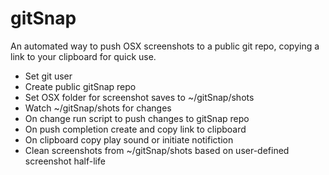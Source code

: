 # gitSnap
An automated way to push OSX screenshots to a public git repo, copying a link to your clipboard for quick use.

* Set git user
* Create public gitSnap repo
* Set OSX folder for screenshot saves to ~/gitSnap/shots
* Watch ~/gitSnap/shots for changes
* On change run script to push changes to gitSnap repo
* On push completion create and copy link to clipboard
* On clipboard copy play sound or initiate notifiction
* Clean screenshots from ~/gitSnap/shots based on user-defined screenshot half-life
